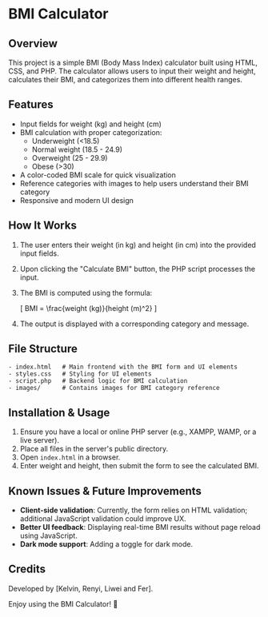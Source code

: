 # BMI Calculator

## Overview
This project is a simple BMI (Body Mass Index) calculator built using HTML, CSS, and PHP. The calculator allows users to input their weight and height, calculates their BMI, and categorizes them into different health ranges.

## Features
- Input fields for weight (kg) and height (cm)
- BMI calculation with proper categorization:
  - Underweight (<18.5)
  - Normal weight (18.5 - 24.9)
  - Overweight (25 - 29.9)
  - Obese (>30)
- A color-coded BMI scale for quick visualization
- Reference categories with images to help users understand their BMI category
- Responsive and modern UI design

## How It Works
1. The user enters their weight (in kg) and height (in cm) into the provided input fields.
2. Upon clicking the "Calculate BMI" button, the PHP script processes the input.
3. The BMI is computed using the formula:
   
   \[ BMI = \frac{weight (kg)}{height (m)^2} \]
   
4. The output is displayed with a corresponding category and message.

## File Structure
```
- index.html   # Main frontend with the BMI form and UI elements
- styles.css   # Styling for UI elements
- script.php   # Backend logic for BMI calculation
- images/      # Contains images for BMI category reference
```

## Installation & Usage
1. Ensure you have a local or online PHP server (e.g., XAMPP, WAMP, or a live server).
2. Place all files in the server's public directory.
3. Open `index.html` in a browser.
4. Enter weight and height, then submit the form to see the calculated BMI.

## Known Issues & Future Improvements
- **Client-side validation**: Currently, the form relies on HTML validation; additional JavaScript validation could improve UX.
- **Better UI feedback**: Displaying real-time BMI results without page reload using JavaScript.
- **Dark mode support**: Adding a toggle for dark mode.

## Credits
Developed by [Kelvin, Renyi, Liwei and Fer].

Enjoy using the BMI Calculator! 🚀


